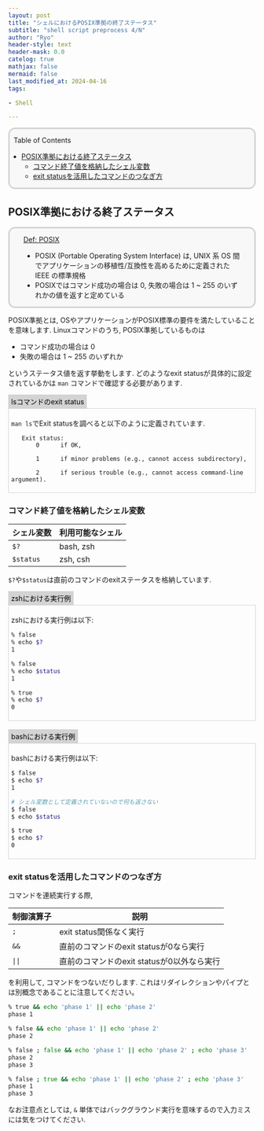 ```yaml
---
layout: post
title: "シェルにおけるPOSIX準拠の終了ステータス"
subtitle: "shell script preprocess 4/N"
author: "Ryo"
header-style: text
header-mask: 0.0
catelog: true
mathjax: false
mermaid: false
last_modified_at: 2024-04-16
tags:

- Shell

---
```


<div style='border-radius: 1em; border-style:solid; border-color:#D3D3D3; background-color:#F8F8F8'>

<p class="h4">&nbsp;&nbsp;Table of Contents</p>

<!-- START doctoc generated TOC please keep comment here to allow auto update -->
<!-- DON'T EDIT THIS SECTION, INSTEAD RE-RUN doctoc TO UPDATE -->

- [POSIX準拠における終了ステータス](#posix%E6%BA%96%E6%8B%A0%E3%81%AB%E3%81%8A%E3%81%91%E3%82%8B%E7%B5%82%E4%BA%86%E3%82%B9%E3%83%86%E3%83%BC%E3%82%BF%E3%82%B9)
  - [コマンド終了値を格納したシェル変数](#%E3%82%B3%E3%83%9E%E3%83%B3%E3%83%89%E7%B5%82%E4%BA%86%E5%80%A4%E3%82%92%E6%A0%BC%E7%B4%8D%E3%81%97%E3%81%9F%E3%82%B7%E3%82%A7%E3%83%AB%E5%A4%89%E6%95%B0)
  - [exit statusを活用したコマンドのつなぎ方](#exit-status%E3%82%92%E6%B4%BB%E7%94%A8%E3%81%97%E3%81%9F%E3%82%B3%E3%83%9E%E3%83%B3%E3%83%89%E3%81%AE%E3%81%A4%E3%81%AA%E3%81%8E%E6%96%B9)

<!-- END doctoc generated TOC please keep comment here to allow auto update -->


</div>

## POSIX準拠における終了ステータス

<div style='padding-left: 2em; padding-right: 2em; border-radius: 1em; border-style:solid; border-color:#D3D3D3; background-color:#F8F8F8'>
<p class="h4"><ins>Def: POSIX</ins></p>

- POSIX (Portable Operating System Interface) は, UNIX 系 OS 間でアプリケーションの移植性/互換性を高めるために定義された IEEE の標準規格
- POSIXではコマンド成功の場合は 0, 失敗の場合は 1 ~ 255 のいずれかの値を返すと定めている

</div>

POSIX準拠とは, OSやアプリケーションがPOSIX標準の要件を満たしていることを意味します. 
Linuxコマンドのうち, POSIX準拠しているものは

- コマンド成功の場合は 0
- 失敗の場合は 1 ~ 255 のいずれか

というステータス値を返す挙動をします. どのようなexit statusが具体的に設定されているかは `man` コマンドで確認する必要があります.

<div style="display: inline-block; background: #D3D3D3;; border: 1px solid #D3D3D3; padding: 3px 5px;color:black"><span >lsコマンドのexit status</span>
</div>

<div style="border: 1px solid #D3D3D3; font-size: 100%; padding: 5px;">

`man ls`でExit statusを調べると以下のように定義されています.

```
   Exit status:
       0      if OK,

       1      if minor problems (e.g., cannot access subdirectory),

       2      if serious trouble (e.g., cannot access command-line argument).
```

</div>


### コマンド終了値を格納したシェル変数

|シェル変数|利用可能なシェル|
|--------|--------------|
|`$?`|bash, zsh|
|`$status`|zsh, csh|

`$?`や`$status`は直前のコマンドのexitステータスを格納しています.

<div style="display: inline-block; background: #D3D3D3;; border: 1px solid #D3D3D3; padding: 3px 5px;color:black"><span >zshにおける実行例</span>
</div>

<div style="border: 1px solid #D3D3D3; font-size: 100%; padding: 5px;">

zshにおける実行例は以下:

```zsh
% false
% echo $?
1

% false
% echo $status
1

% true
% echo $?
0
```

</div>

<br>

<div style="display: inline-block; background: #D3D3D3;; border: 1px solid #D3D3D3; padding: 3px 5px;color:black"><span >bashにおける実行例</span>
</div>

<div style="border: 1px solid #D3D3D3; font-size: 100%; padding: 5px;">

bashにおける実行例は以下:

```bash
$ false
$ echo $?
1

# シェル変数として定義されていないので何も返さない
$ false
$ echo $status

$ true
$ echo $?
0
```

</div>

### exit statusを活用したコマンドのつなぎ方

コマンドを連続実行する際,

|制御演算子|説明|
|---|---|
|`;`| exit status関係なく実行|
|`&&`| 直前のコマンドのexit statusが0なら実行|
|`\|\|`| 直前のコマンドのexit statusが0以外なら実行|

を利用して, コマンドをつないだりします. これはリダイレクションやパイプとは別概念であることに注意してください。

```zsh
% true && echo 'phase 1' || echo 'phase 2' 
phase 1

% false && echo 'phase 1' || echo 'phase 2' 
phase 2

% false ; false && echo 'phase 1' || echo 'phase 2' ; echo 'phase 3'
phase 2
phase 3

% false ; true && echo 'phase 1' || echo 'phase 2' ; echo 'phase 3'
phase 1
phase 3
```

なお注意点としては, `&` 単体ではバックグラウンド実行を意味するので入力ミスには気をつけてください.
